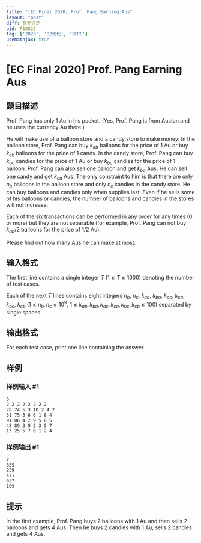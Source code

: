 ```yaml
---
title: "[EC Final 2020] Prof. Pang Earning Aus"
layout: "post"
diff: 暂无评定
pid: P10823
tag: ['2020', 'O2优化', 'ICPC']
usemathjax: true
---
```


# [EC Final 2020] Prof. Pang Earning Aus
## 题目描述

Prof. Pang has only $1$ Au in his pocket. (Yes, Prof. Pang is from Austan and he uses the currency Au there.)

He will make use of a balloon store and a candy store to make money: In the balloon store, Prof. Pang can buy $k_{ab}$ balloons for the price of $1$ Au or buy $k_{cb}$ balloons for the price of $1$ candy. In the candy store, Prof. Pang can buy $k_{ac}$ candies for the price of $1$ Au or buy $k_{bc}$ candies for the price of $1$ balloon. Prof. Pang can also sell one balloon and get $k_{ba}$ Aus. He can sell one candy and get $k_{ca}$ Aus. The only constraint to him is that there are only $n_b$ balloons in the balloon store and only $n_c$ candies in the candy store. He can buy balloons and candies only when supplies last. Even if he sells some of his balloons or candies, the number of balloons and candies in the stores will not increase.

Each of the six transactions can be performed in any order for any times ($0$ or more) but they are not separable (for example, Prof. Pang can not buy $k_{ab}/2$ balloons for the price of $1/2$ Au).

Please find out how many Aus he can make at most.
## 输入格式

The first line contains a single integer $T$ ($1\le T\le 1000$) denoting the number of test cases.

Each of the next $T$ lines contains eight integers $n_b$, $n_c$, $k_{ab}$, $k_{ba}$, $k_{ac}$, $k_{ca}$, $k_{bc}$, $k_{cb}$ ($1\le n_b, n_c\le 10^9$, $1\le k_{ab}, k_{ba}, k_{ac}, k_{ca}, k_{bc}, k_{cb}\le 100$) separated by single spaces.
## 输出格式

For each test case, print one line containing the answer.
## 样例

### 样例输入 #1
```
6
2 2 2 2 2 2 2 2
78 74 5 3 10 2 4 7
31 75 3 6 6 1 8 4
91 86 4 2 9 5 8 5
48 89 3 9 2 3 5 7
13 25 5 7 6 1 2 4
```
### 样例输出 #1
```
7
355
239
571
637
109
```
## 提示

In the first example, Prof. Pang buys $2$ balloons with $1$ Au and then sells $2$ balloons and gets $4$ Aus. Then he buys $2$ candies with $1$ Au, sells $2$ candies and gets $4$ Aus.

